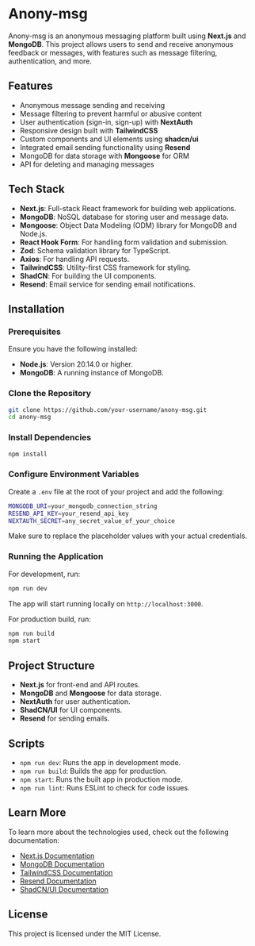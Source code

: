 # Anony-msg

Anony-msg is an anonymous messaging platform built using **Next.js** and **MongoDB**. This project allows users to send and receive anonymous feedback or messages, with features such as message filtering, authentication, and more.

## Features

- Anonymous message sending and receiving
- Message filtering to prevent harmful or abusive content
- User authentication (sign-in, sign-up) with **NextAuth**
- Responsive design built with **TailwindCSS**
- Custom components and UI elements using **shadcn/ui**
- Integrated email sending functionality using **Resend**
- MongoDB for data storage with **Mongoose** for ORM
- API for deleting and managing messages

## Tech Stack

- **Next.js**: Full-stack React framework for building web applications.
- **MongoDB**: NoSQL database for storing user and message data.
- **Mongoose**: Object Data Modeling (ODM) library for MongoDB and Node.js.
- **React Hook Form**: For handling form validation and submission.
- **Zod**: Schema validation library for TypeScript.
- **Axios**: For handling API requests.
- **TailwindCSS**: Utility-first CSS framework for styling.
- **ShadCN**: For building the UI components.
- **Resend**: Email service for sending email notifications.

## Installation

### Prerequisites

Ensure you have the following installed:

- **Node.js**: Version 20.14.0 or higher.
- **MongoDB**: A running instance of MongoDB.
  
### Clone the Repository

```bash
git clone https://github.com/your-username/anony-msg.git
cd anony-msg
```

### Install Dependencies

```bash
npm install
```

### Configure Environment Variables

Create a `.env` file at the root of your project and add the following:

```bash
MONGODB_URI=your_mongodb_connection_string
RESEND_API_KEY=your_resend_api_key
NEXTAUTH_SECRET=any_secret_value_of_your_choice
```

Make sure to replace the placeholder values with your actual credentials.

### Running the Application

For development, run:

```bash
npm run dev
```

The app will start running locally on `http://localhost:3000`.

For production build, run:

```bash
npm run build
npm start
```

## Project Structure

- **Next.js** for front-end and API routes.
- **MongoDB** and **Mongoose** for data storage.
- **NextAuth** for user authentication.
- **ShadCN/UI** for UI components.
- **Resend** for sending emails.

## Scripts

- `npm run dev`: Runs the app in development mode.
- `npm run build`: Builds the app for production.
- `npm start`: Runs the built app in production mode.
- `npm run lint`: Runs ESLint to check for code issues.

## Learn More

To learn more about the technologies used, check out the following documentation:

- [Next.js Documentation](https://nextjs.org/docs)
- [MongoDB Documentation](https://www.mongodb.com/docs/manual)
- [TailwindCSS Documentation](https://tailwindcss.com/docs/installation)
- [Resend Documentation](https://resend.com/docs/send-with-nextjs)
- [ShadCN/UI Documentation](https://ui.shadcn.com/docs)

## License

This project is licensed under the MIT License.
